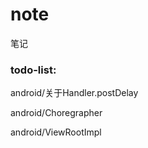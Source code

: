 # note
笔记



### todo-list:

android/关于Handler.postDelay

android/Choregrapher

android/ViewRootImpl